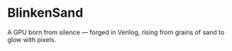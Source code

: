 # BlinkenSand
A GPU born from silence — forged in Verilog, rising from grains of sand to glow with pixels.
